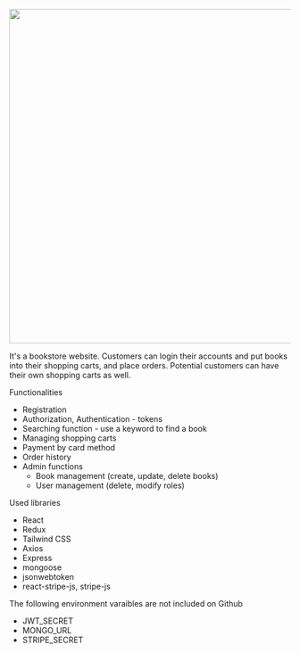 [<img src="https://user-images.githubusercontent.com/35821309/206764368-95b55b36-d519-44ad-bd60-09bbdccf32f2.png" width="600">](https://youtu.be/pT2-5usIzEg)


It's a bookstore website. Customers can login their accounts and put books into their shopping carts, and place orders. Potential customers can have their own shopping carts as well.

Functionalities
* Registration
* Authorization, Authentication - tokens
* Searching function - use a keyword to find a book
* Managing shopping carts
* Payment by card method
* Order history
* Admin functions
  - Book management (create, update, delete books)
  - User management (delete, modify roles)

Used libraries
* React
* Redux
* Tailwind CSS
* Axios
* Express
* mongoose
* jsonwebtoken
* react-stripe-js, stripe-js

The following environment varaibles are not included on Github
* JWT_SECRET
* MONGO_URL
* STRIPE_SECRET


